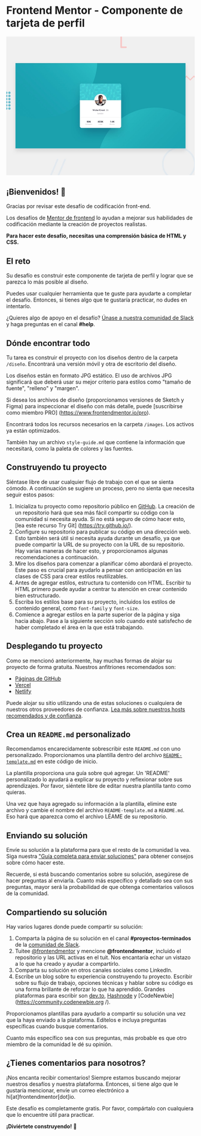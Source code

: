 # Frontend Mentor - Componente de tarjeta de perfil

![Vista previa del diseño para el desafío de codificación del componente de la tarjeta de perfil](./design/desktop-preview.jpg)

## ¡Bienvenidos! 👋

Gracias por revisar este desafío de codificación front-end.

Los desafíos de [Mentor de frontend](https://www.frontendmentor.io) lo ayudan a mejorar sus habilidades de codificación mediante la creación de proyectos realistas.

**Para hacer este desafío, necesitas una comprensión básica de HTML y CSS.**

## El reto

Su desafío es construir este componente de tarjeta de perfil y lograr que se parezca lo más posible al diseño.

Puedes usar cualquier herramienta que te guste para ayudarte a completar el desafío. Entonces, si tienes algo que te gustaría practicar, no dudes en intentarlo.

¿Quieres algo de apoyo en el desafío? [Únase a nuestra comunidad de Slack](https://www.frontendmentor.io/slack) y haga preguntas en el canal **#help**.

## Dónde encontrar todo

Tu tarea es construir el proyecto con los diseños dentro de la carpeta `/diseño`. Encontrará una versión móvil y otra de escritorio del diseño.

Los diseños están en formato JPG estático. El uso de archivos JPG significará que deberá usar su mejor criterio para estilos como "tamaño de fuente", "relleno" y "margen".

Si desea los archivos de diseño (proporcionamos versiones de Sketch y Figma) para inspeccionar el diseño con más detalle, puede [suscribirse como miembro PRO] (https://www.frontendmentor.io/pro).

Encontrará todos los recursos necesarios en la carpeta `/images`. Los activos ya están optimizados.

También hay un archivo `style-guide.md` que contiene la información que necesitará, como la paleta de colores y las fuentes.

## Construyendo tu proyecto

Siéntase libre de usar cualquier flujo de trabajo con el que se sienta cómodo. A continuación se sugiere un proceso, pero no sienta que necesita seguir estos pasos:

1. Inicializa tu proyecto como repositorio público en [GitHub](https://github.com/). La creación de un repositorio hará que sea más fácil compartir su código con la comunidad si necesita ayuda. Si no está seguro de cómo hacer esto, [lea este recurso Try Git] (https://try.github.io/).
2. Configure su repositorio para publicar su código en una dirección web. Esto también será útil si necesita ayuda durante un desafío, ya que puede compartir la URL de su proyecto con la URL de su repositorio. Hay varias maneras de hacer esto, y proporcionamos algunas recomendaciones a continuación.
3. Mire los diseños para comenzar a planificar cómo abordará el proyecto. Este paso es crucial para ayudarlo a pensar con anticipación en las clases de CSS para crear estilos reutilizables.
4. Antes de agregar estilos, estructura tu contenido con HTML. Escribir tu HTML primero puede ayudar a centrar tu atención en crear contenido bien estructurado.
5. Escriba los estilos base para su proyecto, incluidos los estilos de contenido general, como `font-family` y `font-size`.
6. Comience a agregar estilos en la parte superior de la página y siga hacia abajo. Pase a la siguiente sección solo cuando esté satisfecho de haber completado el área en la que está trabajando.
## Desplegando tu proyecto

Como se mencionó anteriormente, hay muchas formas de alojar su proyecto de forma gratuita. Nuestros anfitriones recomendados son:

- [Páginas de GitHub](https://pages.github.com/)
- [Vercel](https://vercel.com/)
- [Netlify](https://www.netlify.com/)

Puede alojar su sitio utilizando una de estas soluciones o cualquiera de nuestros otros proveedores de confianza. [Lea más sobre nuestros hosts recomendados y de confianza](https://medium.com/frontend-mentor/frontend-mentor-trusted-hosting-providers-bf000dfebe).

## Crea un `README.md` personalizado

Recomendamos encarecidamente sobrescribir este `README.md` con uno personalizado. Proporcionamos una plantilla dentro del archivo [`README-template.md`](./README-template.md) en este código de inicio.

La plantilla proporciona una guía sobre qué agregar. Un 'README' personalizado lo ayudará a explicar su proyecto y reflexionar sobre sus aprendizajes. Por favor, siéntete libre de editar nuestra plantilla tanto como quieras.

Una vez que haya agregado su información a la plantilla, elimine este archivo y cambie el nombre del archivo `README-template.md` a `README.md`. Eso hará que aparezca como el archivo LÉAME de su repositorio.

## Enviando su solución

Envíe su solución a la plataforma para que el resto de la comunidad la vea. Siga nuestra ["Guía completa para enviar soluciones"](https://medium.com/frontend-mentor/a-complete-guide-to-submitting-solutions-on-frontend-mentor-ac6384162248) para obtener consejos sobre cómo hacer este.

Recuerde, si está buscando comentarios sobre su solución, asegúrese de hacer preguntas al enviarla. Cuanto más específico y detallado sea con sus preguntas, mayor será la probabilidad de que obtenga comentarios valiosos de la comunidad.

## Compartiendo su solución

Hay varios lugares donde puede compartir su solución:

1. Comparta la página de su solución en el canal **#proyectos-terminados** de la [comunidad de Slack](https://www.frontendmentor.io/slack).
2. Tuitee [@frontendmentor](https://twitter.com/frontendmentor) y mencione **@frontendmentor**, incluido el repositorio y las URL activas en el tuit. Nos encantaría echar un vistazo a lo que ha creado y ayudar a compartirlo.
3. Comparta su solución en otros canales sociales como LinkedIn.
4. Escribe un blog sobre tu experiencia construyendo tu proyecto. Escribir sobre su flujo de trabajo, opciones técnicas y hablar sobre su código es una forma brillante de reforzar lo que ha aprendido. Grandes plataformas para escribir son [dev.to](https://dev.to/), [Hashnode](https://hashnode.com/) y [CodeNewbie](https://community.codenewbie.org /).

Proporcionamos plantillas para ayudarlo a compartir su solución una vez que la haya enviado a la plataforma. Edítelos e incluya preguntas específicas cuando busque comentarios.

Cuanto más específico sea con sus preguntas, más probable es que otro miembro de la comunidad le dé su opinión.

## ¿Tienes comentarios para nosotros?

¡Nos encanta recibir comentarios! Siempre estamos buscando mejorar nuestros desafíos y nuestra plataforma. Entonces, si tiene algo que le gustaría mencionar, envíe un correo electrónico a hi[at]frontendmentor[dot]io.

Este desafío es completamente gratis. Por favor, compártalo con cualquiera que lo encuentre útil para practicar.

**¡Diviértete construyendo!** 🚀
